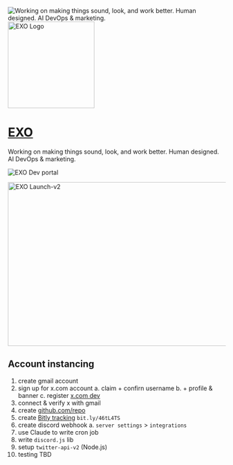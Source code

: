 ![Working on making things sound, look, and work better. Human designed. AI DevOps & marketing.](https://pbs.twimg.com/profile_banners/1948686367573291008/1753445934/1500x500 "EXO")
<img title="EXO Logo" alt="EXO Logo" style="width:200px;height:200px;" src="https://pbs.twimg.com/profile_images/1948746849994584064/iqWWKOvc_400x400.jpg">
# [EXO](https://x.com/ecco_exo)

Working on making things sound, look, and work better. Human designed. AI DevOps & marketing.

![EXO Dev portal](https://developer.x.com/en/portal/projects/1948798860660260864/apps)

<img width="679" height="379" alt="EXO Launch-v2" src="https://github.com/user-attachments/assets/aea33a9d-733b-4242-8dd3-4094c80972cc" />

## Account instancing
1. create gmail account
2. sign up for x.com account
   a. claim + confirn username
   b. + profile & banner
   c. register [x.com dev](https://developer.x.com/en/portal/projects/1948798860660260864/apps/31259049/keys)
3. connect & verify x with gmail
4. create [github.com/repo](https://github.com/joeldom/exo)
5. create [Bitly tracking](bit.ly/46tL4TS) `bit.ly/46tL4TS`
6. create discord webhook
   a. `server settings` > `integrations`
7. use Claude to write cron job
8. write `discord.js` lib
9. setup `twitter-api-v2` (Node.js)
10. testing TBD
